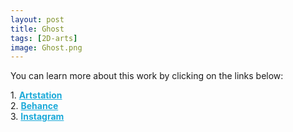 ```yaml
---
layout: post 
title: Ghost
tags: [2D-arts]
image: Ghost.png
---
```


<!--more-->

You can learn more about this work by clicking on the links below: <br/>

<div>
	1.
    <a href="https://www.artstation.com/artwork/Z5ZDX1" target="_blank" style="font-weight: bold; color: #1CAAD9;">Artstation</a><br/>
	2.
	<a href="https://www.behance.net/gallery/84999275/Ghost" target="_blank" style="font-weight: bold; color: #1CAAD9;">Behance</a><br/>
	3.
	<a href="https://www.instagram.com/p/CCaq-EaBezK/" target="_blank" style="font-weight: bold; color: #1CAAD9;">Instagram</a><br/>	
</div>

